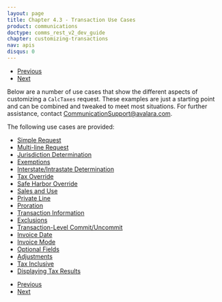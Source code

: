 ```yaml
---
layout: page
title: Chapter 4.3 - Transaction Use Cases
product: communications
doctype: comms_rest_v2_dev_guide
chapter: customizing-transactions
nav: apis
disqus: 0
---
```


<ul class="pager">
  <li class="previous"><a href="/communications/dev-guide/customizing-transactions/account-customizations/"><i class="glyphicon glyphicon-chevron-left"></i>Previous</a></li>
  <li class="next"><a href="/communications/dev-guide/customizing-transactions/sample-transactions/simple-request">Next<i class="glyphicon glyphicon-chevron-right"></i></a></li>
</ul>

Below are a number of use cases that show the different aspects of customizing a <code>CalcTaxes</code> request.  These examples are just a starting point and can be combined and tweaked to meet most situations.  For further assistance, contact <a class="dev-guide-link" href="mailto:CommunicationSupport@avalara.com">CommunicationSupport@avalara.com</a>.

The following use cases are provided:
<ul class="dev-guide-list">
    <li><a class="dev-guide-link" href="/communications/dev-guide/customizing-transactions/sample-transactions/simple-request/">Simple Request</a></li>
    <li><a class="dev-guide-link" href="/communications/dev-guide/customizing-transactions/sample-transactions/multi-line-request/">Multi-line Request</a></li>
    <li><a class="dev-guide-link" href="/communications/dev-guide/customizing-transactions/sample-transactions/jurisdiction-determination/">Jurisdiction Determination</a></li>
    <li><a class="dev-guide-link" href="/communications/dev-guide/customizing-transactions/sample-transactions/exemption/">Exemptions</a></li>
    <li><a class="dev-guide-link" href="/communications/dev-guide/customizing-transactions/sample-transactions/inter-intrastate/">Interstate/Intrastate Determination</a></li>
    <li><a class="dev-guide-link" href="/communications/dev-guide/customizing-transactions/sample-transactions/tax-override/">Tax Override</a></li>
    <li><a class="dev-guide-link" href="/communications/dev-guide/customizing-transactions/sample-transactions/safe-harbor-override/">Safe Harbor Override</a></li>
    <li><a class="dev-guide-link" href="/communications/dev-guide/customizing-transactions/sample-transactions/sau/">Sales and Use</a></li>
    <li><a class="dev-guide-link" href="/communications/dev-guide/customizing-transactions/sample-transactions/private-line/">Private Line</a></li>
    <li><a class="dev-guide-link" href="/communications/dev-guide/customizing-transactions/sample-transactions/proration/">Proration</a></li>
    <li><a class="dev-guide-link" href="/communications/dev-guide/customizing-transactions/sample-transactions/transaction-information/">Transaction Information</a></li>
    <li><a class="dev-guide-link" href="/communications/dev-guide/customizing-transactions/sample-transactions/exclusion/">Exclusions</a></li>
    <li><a class="dev-guide-link" href="/communications/dev-guide/customizing-transactions/sample-transactions/commit/">Transaction-Level Commit/Uncommit</a></li>
    <li><a class="dev-guide-link" href="/communications/dev-guide/customizing-transactions/sample-transactions/invoice-date/">Invoice Date</a></li>
    <li><a class="dev-guide-link" href="/communications/dev-guide/customizing-transactions/sample-transactions/invoice-mode/">Invoice Mode</a></li>
    <li><a class="dev-guide-link" href="/communications/dev-guide/customizing-transactions/sample-transactions/optional-fields/">Optional Fields</a></li>
    <li><a class="dev-guide-link" href="/communications/dev-guide/customizing-transactions/sample-transactions/adjustment/">Adjustments</a></li>
    <li><a class="dev-guide-link" href="/communications/dev-guide/customizing-transactions/sample-transactions/tax-inclusive/">Tax Inclusive</a></li>
    <li><a class="dev-guide-link" href="/communications/dev-guide/customizing-transactions/sample-transactions/displaying-tax-results/">Displaying Tax Results</a></li>
</ul>

<ul class="pager">
  <li class="previous"><a href="/communications/dev-guide/customizing-transactions/account-customizations/"><i class="glyphicon glyphicon-chevron-left"></i>Previous</a></li>
  <li class="next"><a href="/communications/dev-guide/customizing-transactions/sample-transactions/simple-request">Next<i class="glyphicon glyphicon-chevron-right"></i></a></li>
</ul>